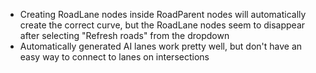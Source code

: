 - Creating RoadLane nodes inside RoadParent nodes will automatically create the correct curve, but the RoadLane nodes seem to disappear after selecting "Refresh roads" from the dropdown
- Automatically generated AI lanes work pretty well, but don't have an easy way to connect to lanes on intersections